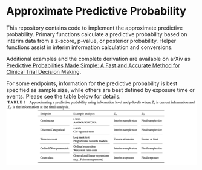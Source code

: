 # Approximate Predictive Probability

This repository contains code to implement the approximate predictive probability. Primary functions calculate a predictive probability based on interim data from a z-score, p-value, or posterior probability. Helper functions assist in interim information calculation and conversions.

Additional examples and the complete derivation are available on arXiv as [Predictive Probabilities Made Simple: A Fast and Accurate Method for Clinical Trial Decision Making](https://arxiv.org/abs/2406.11406).

For some endpoints, information for the predictive probability is best specified as sample size, while others are best defined by exposure time or events. Please see the table below for details.
![information table](https://github.com/BerryConsultants/approximatePredictiveProbability/blob/main/info.png)

